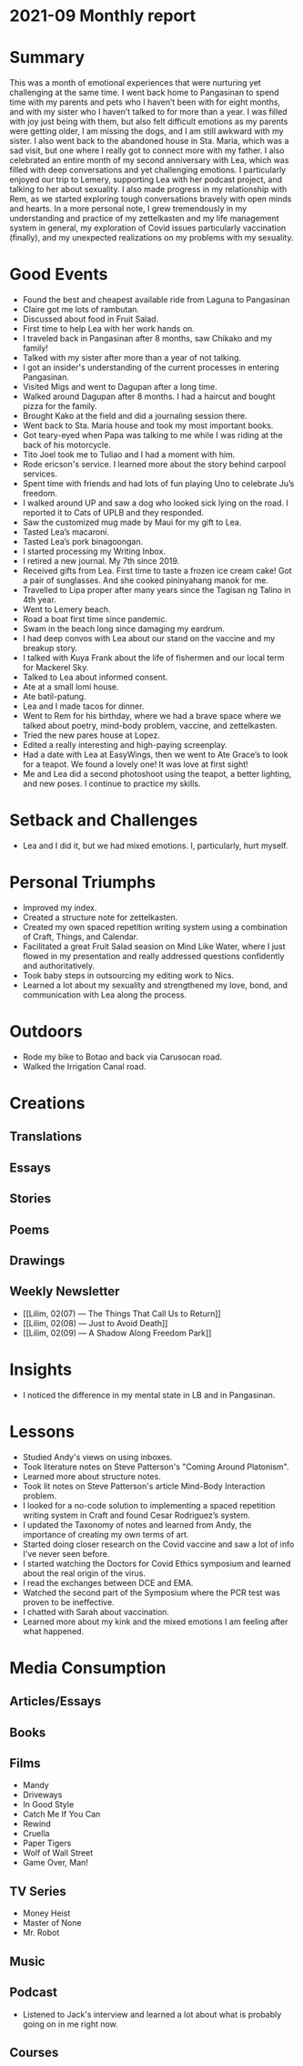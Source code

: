 # 2021-09 Monthly report

# Summary

This was a month of emotional experiences that were nurturing yet challenging at the same time. I went back home to Pangasinan to spend time with my parents and pets who I haven’t been with for eight months, and with my sister who I haven’t talked to for more than a year. I was filled with joy just being with them, but also felt difficult emotions as my parents were getting older, I am missing the dogs, and I am still awkward with my sister. I also went back to the abandoned house in Sta. Maria, which was a sad visit, but one where I really got to connect more with my father. I also celebrated an entire month of my second anniversary with Lea, which was filled with deep conversations and yet challenging emotions. I particularly enjoyed our trip to Lemery, supporting Lea with her podcast project, and talking to her about sexuality. I also made progress in my relationship with Rem, as we started exploring tough conversations bravely with open minds and hearts. In a more personal note, I grew tremendously in my understanding and practice of my zettelkasten and my life management system in general, my exploration of Covid issues particularly vaccination (finally), and my unexpected realizations on my problems with my sexuality.

# Good Events

- Found the best and cheapest available ride from Laguna to Pangasinan
- Claire got me lots of rambutan.
- Discussed about food in Fruit Salad.
- First time to help Lea with her work hands on.
- I traveled back in Pangasinan after 8 months, saw Chikako and my family!
- Talked with my sister after more than a year of not talking.
- I got an insider's understanding of the current processes in entering Pangasinan.
- Visited Migs and went to Dagupan after a long time.
- Walked around Dagupan after 8 months. I had a haircut and bought pizza for the family.
- Brought Kako at the field and did a journaling session there.
- Went back to Sta. Maria house and took my most important books.
- Got teary-eyed when Papa was talking to me while I was riding at the back of his motorcycle.
- Tito Joel took me to Tuliao and I had a moment with him.
- Rode ericson's service. I learned more about the story behind carpool services.
- Spent time with friends and had lots of fun playing Uno to celebrate Ju’s freedom.
- I walked around UP and saw a dog who looked sick lying on the road. I reported it to Cats of UPLB and they responded.
- Saw the customized mug made by Maui for my gift to Lea.
- Tasted Lea’s macaroni.
- Tasted Lea’s pork binagoongan.
- I started processing my Writing Inbox.
- I retired a new journal. My 7th since 2019.
- Received gifts from Lea. First time to taste a frozen ice cream cake! Got a pair of sunglasses. And she cooked pininyahang manok for me.
- Travelled to Lipa proper after many years since the Tagisan ng Talino in 4th year.
- Went to Lemery beach.
- Road a boat first time since pandemic.
- Swam in the beach long since damaging my eardrum.
- I had deep convos with Lea about our stand on the vaccine and my breakup story.
- I talked with Kuya Frank about the life of fishermen and our local term for Mackerel Sky.
- Talked to Lea about informed consent.
- Ate at a small lomi house.
- Ate batil-patung.
- Lea and I made tacos for dinner.
- Went to Rem for his birthday, where we had a brave space where we talked about poetry, mind-body problem, vaccine, and zettelkasten.
- Tried the new pares house at Lopez.
- Edited a really interesting and high-paying screenplay.
- Had a date with Lea at EasyWings, then we went to Ate Grace’s to look for a teapot. We found a lovely one! It was love at first sight!
- Me and Lea did a second photoshoot using the teapot, a better lighting, and new poses. I continue to practice my skills.

# Setback and Challenges

- Lea and I did it, but we had mixed emotions. I, particularly, hurt myself.

# Personal Triumphs

- Improved my index.
- Created a structure note for zettelkasten.
- Created my own spaced repetition writing system using a combination of Craft, Things, and Calendar.
- Facilitated a great Fruit Salad seasion on Mind Like Water, where I just flowed in my presentation and really addressed questions confidently and authoritatively.
- Took baby steps in outsourcing my editing work to Nics.
- Learned a lot about my sexuality and strengthened my love, bond, and communication with Lea along the process.

# Outdoors

- Rode my bike to Botao and back via Carusocan road.
- Walked the Irrigation Canal road.

# Creations

## Translations

## Essays

## Stories

## Poems

## Drawings

## Weekly Newsletter

- [[Lilim, 02(07) — The Things That Call Us to Return]]
- [[Lilim, 02(08) — Just to Avoid Death]]
- [[Lilim, 02(09) — A Shadow Along Freedom Park]]

# Insights

- I noticed the difference in my mental state in LB and in Pangasinan.

# Lessons

- Studied Andy's views on using inboxes.
- Took literature notes on Steve Patterson's "Coming Around Platonism".
- Learned more about structure notes.
- Took lit notes on Steve Patterson's article Mind-Body Interaction problem.
- I looked for a no-code solution to implementing a spaced repetition writing system in Craft and found Cesar Rodriguez’s system.
- I updated the Taxonomy of notes and learned from Andy, the importance of creating my own terms of art.
- Started doing closer research on the Covid vaccine and saw a lot of info I've never seen before.
- I started watching the Doctors for Covid Ethics symposium and learned about the real origin of the virus.
- I read the exchanges between DCE and EMA.
- Watched the second part of the Symposium where the PCR test was proven to be ineffective.
- I chatted with Sarah about vaccination.
- Learned more about my kink and the mixed emotions I am feeling after what happened.

# Media Consumption

## Articles/Essays

## Books

## Films

- Mandy
- Driveways
- In Good Style
- Catch Me If You Can
- Rewind
- Cruella
- Paper Tigers
- Wolf of Wall Street
- Game Over, Man!

## TV Series

- Money Heist
- Master of None
- Mr. Robot

## Music

## Podcast

- Listened to Jack's interview and learned a lot about what is probably going on in me right now.

## Courses

